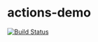 # actions-demo

[![Build Status](https://api.cirrus-ci.com/github/fkorotkov/actions-demo.svg)](https://cirrus-ci.com/github/fkorotkov/actions-demo)
